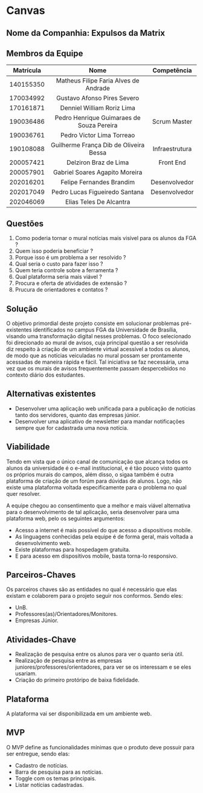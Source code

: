 # Canvas


## Nome da Companhia: Expulsos da Matrix


## Membros da Equipe


| **Matrícula** |                 **Nome**                  | **Competência** |
| :-----------: | :---------------------------------------: | :-------------: |
|   140155350   |   Matheus Filipe Faria Alves de Andrade   |                 |
|   170034992   |        Gustavo Afonso Pires Severo        |                 |
|   170161871   |        Denniel William Roriz Lima         |                 |
|   190036486   | Pedro Henrique Guimaraes de Souza Pereira |  Scrum Master   |
|   190036761   |         Pedro Victor Lima Torreao         |                 |
|   190108088   |  Guilherme França Dib de Oliveira Bessa   | Infraestrutura  |
|   200057421   |           Delziron Braz de Lima           |    Front End    |
|   200057901   |      Gabriel Soares Agapito Moreira       |                 |
|   202016201   |         Felipe Fernandes Brandim          |  Desenvolvedor  |
|   202017049   |      Pedro Lucas Figueiredo Santana       |  Desenvolvedor  |
|   202046069   |          Elias Teles De Alcantra          |                 |


## Questões


1. Como poderia tornar o mural notícias mais visível para os alunos da FGA ?
2. Quem isso poderia beneficiar ?
3. Porque isso é um problema a ser resolvido ?
4. Qual seria o custo para fazer isso ?
5. Quem teria controle sobre a ferramenta ?
6. Qual plataforma seria mais viável ?
7. Procura e oferta de atividades de extensão ?
8. Prucura de orientadores e contatos ?


## Solução


O objetivo primordial deste projeto consiste em solucionar problemas pré-existentes identificados no campus FGA da Universidade de Brasília, visando uma transformação digital nesses problemas. O foco selecionado foi direcionado ao mural de avisos, cuja principal questão a ser resolvida diz respeito à criação de um ambiente virtual acessível a todos os alunos, de modo que as notícias veiculadas no mural possam ser prontamente acessadas de maneira rápida e fácil. Tal iniciativa se faz necessária, uma vez que os murais de avisos frequentemente passam despercebidos no contexto diário dos estudantes.


## Alternativas existentes


* Desenvolver uma aplicação web unificada para a publicação de notícias tanto dos servidores, quanto das empresas júnior.
* Desenvolver uma aplicativo de newsletter para mandar notificações sempre que for cadastrada uma nova notícia.


## Viabilidade


Tendo em vista que o único canal de comunicação que alcança todos os alunos da universidade é o e-mail institucional, e é tão pouco visto quanto os próprios murais do campos, além disso, o sigaa também é outra plataforma de criação de um forúm para dúvidas de alunos. Logo, não existe uma plataforma voltada especificamente para o problema no qual quer resolver.


A equipe chegou ao consentimento que a melhor e mais viável alternativa para o desenvolvimento de tal aplicação, seria desenvolver para uma plataforma web, pelo os seguintes argumentos:


* Acesso a internet é mais possível do que acesso a dispositivos mobile.
* As linguagens conhecidas pela equipe é de forma geral, mais voltada a desenvolvimento web.
* Existe plataformas para hospedagem gratuita.
* E para acesso em dispositivos mobile, basta torna-lo responsivo.




## Parceiros-Chaves


Os parceiros chaves são as entidades no qual é necessário que elas existam e colaborem para o projeto seguir nos conformos. Sendo eles:


* UnB.
* Professores(as)/Orientadores/Monitores.
* Empresas Júnior.


## Atividades-Chave


* Realização de pesquisa entre os alunos para ver o quanto seria útil.
* Realização de pesquisa entre as empresas juniores/professores/orientadores, para ver se os interessam e se eles usariam.
* Criação do primeiro protóripo de baixa fidelidade.


## Plataforma


A plataforma vai ser disponibilizada em um ambiente web.


## MVP


O MVP define as funcionalidades mínimas que o produto deve possuir para ser entregue, sendo elas:


* Cadastro de notícias.
* Barra de pesquisa para as notícias.
* Toggle com os temas principais.
* Listar notícias cadastradas.

